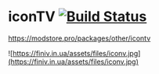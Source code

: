 # iconTV [![Build Status](https://travis-ci.org/CrazyBoy49z/iconTV.svg?branch=master)](https://travis-ci.org/CrazyBoy49z/iconTV)
https://modstore.pro/packages/other/icontv

![https://finiv.in.ua/assets/files/iconv.jpg](https://finiv.in.ua/assets/files/iconv.jpg)
